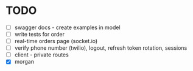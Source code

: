 # TODO

- [ ] swagger docs - create examples in model
- [ ] write tests for order
- [ ] real-time orders page (socket.io)
- [ ] verify phone number (twilio), logout, refresh token rotation, sessions
- [ ] client - private routes
- [x] morgan
